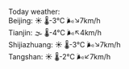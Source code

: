 Today weather:  
Beijing: ☀️   🌡️-3°C 🌬️↘7km/h  
Tianjin: 🌫  🌡️-4°C 🌬️↖4km/h  
Shijiazhuang: ☀️   🌡️-3°C 🌬️↘7km/h  
Tangshan: ☀️   🌡️-2°C 🌬️↙7km/h  
